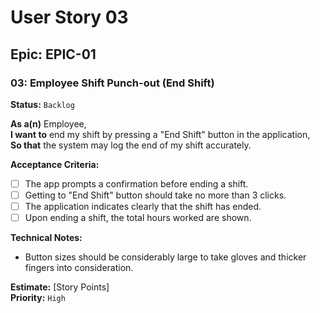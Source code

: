 # User Story 03

## Epic: EPIC-01

### 03: Employee Shift Punch-out (End Shift)
**Status:** `Backlog` <!-- | `Ready` | `In Progress`  |  `Review`  | `Done` -->

**As a(n)** Employee,  
**I want to** end my shift by pressing a "End Shift" button in the application,  
**So that** the system may log the end of my shift accurately.

**Acceptance Criteria:**
- [ ] The app prompts a confirmation before ending a shift.
- [ ] Getting to "End Shift" button should take no more than 3 clicks.
- [ ] The application indicates clearly that the shift has ended.
- [ ] Upon ending a shift, the total hours worked are shown.

**Technical Notes:**
- Button sizes should be considerably large to take gloves and thicker fingers into consideration.

**Estimate:** [Story Points]  
**Priority:** `High` <!-- | `Medium` | `Low` -->